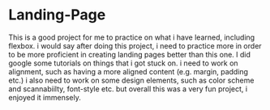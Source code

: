 # Landing-Page

This is a good project for me to practice on what i have learned, including flexbox. 
i would say after doing this project, i need to practice more in order to be more proficient in creating landing pages better than this one. 
I did google some tutorials on things that i got stuck on. 
i need to work on alignment, such as having a more aligned content (e.g. margin, padding etc.)
i also need to work on some design elements, such as color scheme and scannabiilty, font-style etc.
but overall this was a very fun project, i enjoyed it immensely.